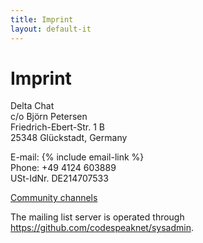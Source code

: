```yaml
---
title: Imprint
layout: default-it
---
```




<!-- GENERATED FILE -- DO NOT EDIT -->



# Imprint

Delta Chat  
c/o Björn Petersen  
Friedrich-Ebert-Str. 1 B  
25348 Glückstadt, Germany

E-mail: {% include email-link %}  
Phone: +49 4124 603889  
USt-IdNr. DE214707533

[Community channels](contribute)

The mailing list server is operated through <https://github.com/codespeaknet/sysadmin>.
